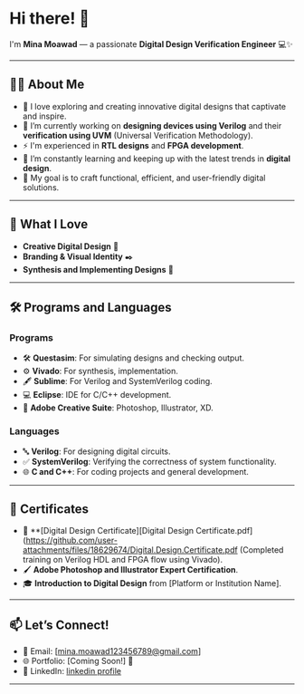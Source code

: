 # Hi there! 👋  
I'm **Mina Moawad** — a passionate **Digital Design Verification Engineer** 💻✨  

---

## 👨‍💻 **About Me**
- 🌟 I love exploring and creating innovative digital designs that captivate and inspire.  
- 🔭 I’m currently working on **designing devices using Verilog** and their **verification using UVM** (Universal Verification Methodology).  
- ⚡ I'm experienced in **RTL designs** and **FPGA development**.  
- 🌱 I’m constantly learning and keeping up with the latest trends in **digital design**.  
- 🎯 My goal is to craft functional, efficient, and user-friendly digital solutions.  

---

## 🎨 **What I Love**  
- **Creative Digital Design** 🎨  
- **Branding & Visual Identity** ✒️  
- **Synthesis and Implementing Designs** 🔧  

---

## 🛠️ **Programs and Languages**
### **Programs**  
- 🛠️ **Questasim**: For simulating designs and checking output.  
- ⚙️ **Vivado**: For synthesis, implementation.  
- 🖋️ **Sublime**: For Verilog and SystemVerilog coding.  
- 💻 **Eclipse**: IDE for C/C++ development.  
- 🎨 **Adobe Creative Suite**: Photoshop, Illustrator, XD.  

### **Languages**  
- 🔤 **Verilog**: For designing digital circuits.  
- ✅ **SystemVerilog**: Verifying the correctness of system functionality.  
- 🌐 **C and C++**: For coding projects and general development.  

---

## 📜 **Certificates**
- 📄 **[Digital Design Certificate][Digital Design Certificate.pdf](https://github.com/user-attachments/files/18629674/Digital.Design.Certificate.pdf (Completed training on Verilog HDL and FPGA flow using Vivado).  
- 🖌️ **Adobe Photoshop and Illustrator Expert Certification**.  
- 🎓 **Introduction to Digital Design** from [Platform or Institution Name].  

---

## 📫 **Let’s Connect!**  
- 📧 Email: [mina.moawad123456789@gmail.com]
- 🌐 Portfolio: [Coming Soon!] 🌟  
- 💼 LinkedIn: [linkedin profile](www.linkedin.com/in/mina-moawad)  

--- 
